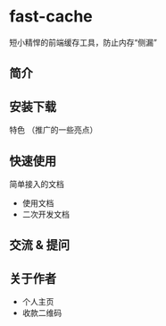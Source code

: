# fast-cache
短小精悍的前端缓存工具，防止内存“侧漏”

## 简介

## 安装下载

特色 （推广的一些亮点）

## 快速使用

简单接入的文档

- 使用文档
- 二次开发文档

## 交流 & 提问

## 关于作者

- 个人主页
- 收款二维码